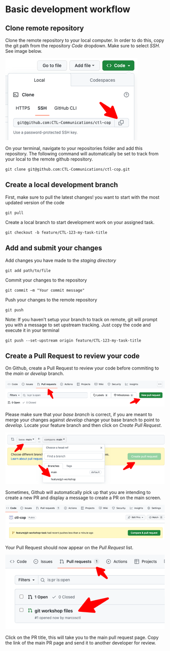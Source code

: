 # Basic development workflow

## Clone remote repository

Clone the remote repository to your local computer. 
In order to do this, copy the git path from the repository *Code* dropdown. Make sure to select *SSH*. See image below.

![clone repo](../images/cloneFromGithub.png?raw=true)

On your terminal, navigate to your repositories folder and add this repository.
The following command will automatically be set to track from your local to the remote github repository.

`git clone git@github.com:CTL-Communications/ctl-cop.git`

## Create a local development branch

First, make sure to pull the latest changes! you want to start with the most updated version of the code

`git pull`

Create a local branch to start development work on your assigned task.

`git checkout -b feature/CTL-123-my-task-title`

## Add and submit your changes

Add changes you have made to the *staging directory*

`git add path/to/file`

Commit your changes to the repository

`git commit –m "Your commit message"`

Push your changes to the remote repository

`git push`

Note: If you haven't setup your branch to track on remote, git will prompt you with a message to set upstream tracking.
Just copy the code and execute it in your terminal

`git push --set-upstream origin feature/CTL-123-my-task-title`

## Create a Pull Request to review your code

On Github, create a Pull Request to review your code before commiting to the *main* or *develop* branch.

![create pr](../images/createPR.png?raw=true)

Please make sure that your *base branch* is correct, if you are meant to merge your changes against *develop* change your base branch to point to *develop*.
Locate your feature branch and then click on *Create Pull Request*.

![create pr](../images/createPR2.png?raw=true)

Sometimes, Github will automatically pick up that you are intending to create a new PR and display a message to create a PR on the main screen.

![create pr](../images/createPR3.png?raw=true)

Your Pull Request should now appear on the *Pull Request* list.

![create pr](../images/createPR4.png?raw=true)

Click on the PR title, this will take you to the main pull request page.
Copy the link of the main PR page and send it to another developer for review.

